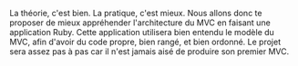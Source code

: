 La théorie, c'est bien. La pratique, c'est mieux. Nous allons donc te proposer de mieux appréhender l'architecture du MVC en faisant une application Ruby. Cette application utilisera bien entendu le modèle du MVC, afin d'avoir du code propre, bien rangé, et bien ordonné. Le projet sera assez pas à pas car il n'est jamais aisé de produire son premier MVC.
